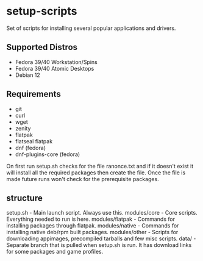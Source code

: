 # setup-scripts
Set of scripts for installing several popular applications and drivers.

## Supported Distros
* Fedora 39/40 Workstation/Spins
* Fedora 39/40 Atomic Desktops
* Debian 12

## Requirements
* git
* curl
* wget
* zenity
* flatpak
* flatseal flatpak
* dnf   (fedora)
* dnf-plugins-core (fedora)

On first run setup.sh checks for the file ranonce.txt and if it doesn't exist it will install all the required packages
then create the file. Once the file is made future runs won't check for the prerequisite packages.

structure
-------------
setup.sh            -       Main launch script. Always use this.
modules/core        -       Core scripts. Everything needed to run is here.
modules/flatpak     -       Commands for installing packages through flatpak.
modules/native      -       Commands for installing native deb/rpm built packages.
modules/other       -       Scripts for downloading appimages, precompiled tarballs and few misc scripts.
data/               -       Separate branch that is pulled when setup.sh is run. It has download links for some packages and game profiles.
